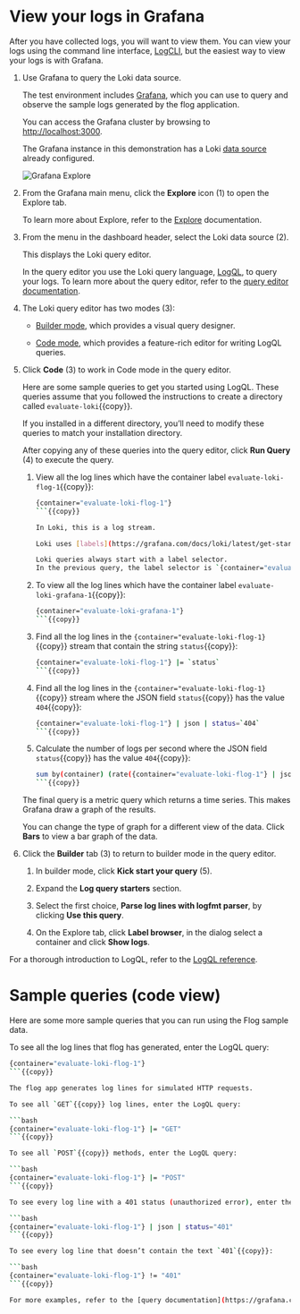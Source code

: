 # View your logs in Grafana

After you have collected logs, you will want to view them.
You can view your logs using the command line interface, [LogCLI](https://grafana.com/docs/loki/latest/query/logcli/), but the easiest way to view your logs is with Grafana.

1. Use Grafana to query the Loki data source.

   The test environment includes [Grafana](https://grafana.com/docs/grafana/latest/), which you can use to query and observe the sample logs generated by the flog application.

   You can access the Grafana cluster by browsing to [http://localhost:3000]({{TRAFFIC_HOST1_3000}}).

   The Grafana instance in this demonstration has a Loki [data source](https://grafana.com/docs/grafana/latest/datasources/loki/) already configured.

   ![Grafana Explore](https://grafana.com/media/docs/loki/grafana-query-builder-v2.png)

1. From the Grafana main menu, click the **Explore** icon (1) to open the Explore tab.

   To learn more about Explore, refer to the [Explore](https://grafana.com/docs/grafana/latest/explore/) documentation.

1. From the menu in the dashboard header, select the Loki data source (2).

   This displays the Loki query editor.

   In the query editor you use the Loki query language, [LogQL](https://grafana.com/docs/loki/latest/query/), to query your logs.
   To learn more about the query editor, refer to the [query editor documentation](https://grafana.com/docs/grafana/latest/datasources/loki/query-editor/).

1. The Loki query editor has two modes (3):

   - [Builder mode](https://grafana.com/docs/grafana/latest/datasources/loki/query-editor/#builder-mode), which provides a visual query designer.

   - [Code mode](https://grafana.com/docs/grafana/latest/datasources/loki/query-editor/#code-mode), which provides a feature-rich editor for writing LogQL queries.

1. Click **Code** (3) to work in Code mode in the query editor.

   Here are some sample queries to get you started using LogQL.
   These queries assume that you followed the instructions to create a directory called `evaluate-loki`{{copy}}.

   If you installed in a different directory, you’ll need to modify these queries to match your installation directory.

   After copying any of these queries into the query editor, click **Run Query** (4) to execute the query.

   1. View all the log lines which have the container label `evaluate-loki-flog-1`{{copy}}:

      ```bash
      {container="evaluate-loki-flog-1"}
      ```{{copy}}

      In Loki, this is a log stream.

      Loki uses [labels](https://grafana.com/docs/loki/latest/get-started/labels/) as metadata to describe log streams.

      Loki queries always start with a label selector.
      In the previous query, the label selector is `{container="evaluate-loki-flog-1"}`{{copy}}.

   1. To view all the log lines which have the container label `evaluate-loki-grafana-1`{{copy}}:

      ```bash
      {container="evaluate-loki-grafana-1"}
      ```{{copy}}

   1. Find all the log lines in the `{container="evaluate-loki-flog-1}`{{copy}} stream that contain the string `status`{{copy}}:

      ```bash
      {container="evaluate-loki-flog-1"} |= `status`
      ```{{copy}}

   1. Find all the log lines in the `{container="evaluate-loki-flog-1}`{{copy}} stream where the JSON field `status`{{copy}} has the value `404`{{copy}}:

      ```bash
      {container="evaluate-loki-flog-1"} | json | status=`404`
      ```{{copy}}

   1. Calculate the number of logs per second where the JSON field `status`{{copy}} has the value `404`{{copy}}:

      ```bash
      sum by(container) (rate({container="evaluate-loki-flog-1"} | json | status=`404` [$__auto]))
      ```{{copy}}

   The final query is a metric query which returns a time series.
   This makes Grafana draw a graph of the results.

   You can change the type of graph for a different view of the data.
   Click **Bars** to view a bar graph of the data.

1. Click the **Builder** tab (3) to return to builder mode in the query editor.

   1. In builder mode, click **Kick start your query** (5).

   1. Expand the **Log query starters** section.

   1. Select the first choice, **Parse log lines with logfmt parser**, by clicking **Use this query**.

   1. On the Explore tab, click **Label browser**, in the dialog select a container and click **Show logs**.

For a thorough introduction to LogQL, refer to the [LogQL reference](https://grafana.com/docs/loki/latest/query/).

# Sample queries (code view)

Here are some more sample queries that you can run using the Flog sample data.

To see all the log lines that flog has generated, enter the LogQL query:

```bash
{container="evaluate-loki-flog-1"}
```{{copy}}

The flog app generates log lines for simulated HTTP requests.

To see all `GET`{{copy}} log lines, enter the LogQL query:

```bash
{container="evaluate-loki-flog-1"} |= "GET"
```{{copy}}

To see all `POST`{{copy}} methods, enter the LogQL query:

```bash
{container="evaluate-loki-flog-1"} |= "POST"
```{{copy}}

To see every log line with a 401 status (unauthorized error), enter the LogQL query:

```bash
{container="evaluate-loki-flog-1"} | json | status="401"
```{{copy}}

To see every log line that doesn’t contain the text `401`{{copy}}:

```bash
{container="evaluate-loki-flog-1"} != "401"
```{{copy}}

For more examples, refer to the [query documentation](https://grafana.com/docs/loki/latest/query/query_examples/).
